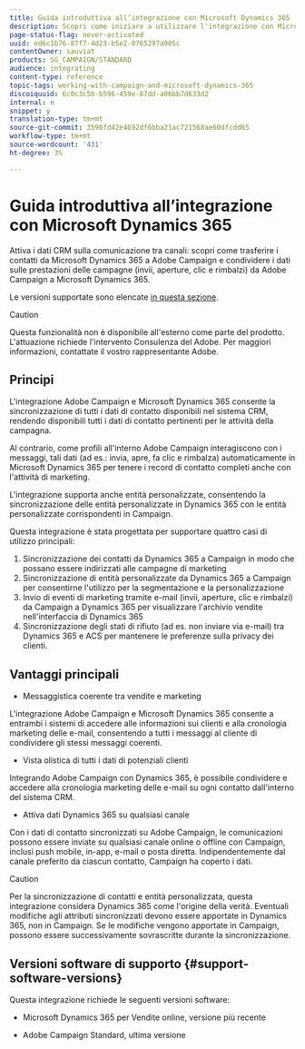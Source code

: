 ```yaml
---
title: Guida introduttiva all’integrazione con Microsoft Dynamics 365
description: Scopri come iniziare a utilizzare l'integrazione con Microsoft Dynamics 365
page-status-flag: never-activated
uuid: ed6c1b76-87f7-4d23-b5e2-0765297a905c
contentOwner: sauviat
products: SG_CAMPAIGN/STANDARD
audience: integrating
content-type: reference
topic-tags: working-with-campaign-and-microsoft-dynamics-365
discoiquuid: 6c0c3c5b-b596-459e-87dd-a06bb7d633d2
internal: n
snippet: y
translation-type: tm+mt
source-git-commit: 3590fd42e4692df6bba21ac721568ae60dfcdd65
workflow-type: tm+mt
source-wordcount: '431'
ht-degree: 3%

---
```



# Guida introduttiva all’integrazione con Microsoft Dynamics 365

Attiva i dati CRM sulla comunicazione tra canali: scopri come trasferire i contatti da Microsoft Dynamics 365 a  Adobe Campaign e condividere i dati sulle prestazioni delle campagne (invii, aperture, clic e rimbalzi) da  Adobe Campaign a Microsoft Dynamics 365.

Le versioni supportate sono elencate [in questa sezione](#support-software-versions).

>[!CAUTION]
>
>Questa funzionalità non è disponibile all&#39;esterno come parte del prodotto. L&#39;attuazione richiede l&#39;intervento  Consulenza del Adobe. Per maggiori informazioni, contattate il vostro rappresentante  Adobe.

## Principi

L&#39;integrazione  Adobe Campaign e Microsoft Dynamics 365 consente la sincronizzazione di tutti i dati di contatto disponibili nel sistema CRM, rendendo disponibili tutti i dati di contatto pertinenti per le attività della campagna.

Al contrario, come profili all&#39;interno  Adobe Campaign interagiscono con i messaggi, tali dati (ad es.: invia, apre, fa clic e rimbalza) automaticamente in Microsoft Dynamics 365 per tenere i record di contatto completi anche con l&#39;attività di marketing.

L&#39;integrazione supporta anche entità personalizzate, consentendo la sincronizzazione delle entità [](../../integrating/using/map-campaign-custom-resources-and-dynamics-365-custom-entities.md) personalizzate in Dynamics 365 con le entità personalizzate corrispondenti in Campaign.

Questa integrazione è stata progettata per supportare quattro casi di utilizzo principali:

1. Sincronizzazione dei contatti da Dynamics 365 a Campaign in modo che possano essere indirizzati alle campagne di marketing
1. Sincronizzazione di entità personalizzate da Dynamics 365 a Campaign per consentirne l&#39;utilizzo per la segmentazione e la personalizzazione
1. Invio di eventi di marketing tramite e-mail (invii, aperture, clic e rimbalzi) da Campaign a Dynamics 365 per visualizzare l&#39;archivio vendite nell&#39;interfaccia di Dynamics 365
1. Sincronizzazione degli stati di rifiuto (ad es. non inviare via e-mail) tra Dynamics 365 e ACS per mantenere le preferenze sulla privacy dei clienti.

## Vantaggi principali

* Messaggistica coerente tra vendite e marketing

L&#39;integrazione  Adobe Campaign e Microsoft Dynamics 365 consente a entrambi i sistemi di accedere alle informazioni sui clienti e alla cronologia marketing delle e-mail, consentendo a tutti i messaggi al cliente di condividere gli stessi messaggi coerenti.

* Vista olistica di tutti i dati di potenziali clienti

Integrando  Adobe Campaign con Dynamics 365, è possibile condividere e accedere alla cronologia marketing delle e-mail su ogni contatto dall&#39;interno del sistema CRM.

* Attiva dati Dynamics 365 su qualsiasi canale

Con i dati di contatto sincronizzati su  Adobe Campaign, le comunicazioni possono essere inviate su qualsiasi canale online o offline con Campaign, inclusi push mobile, in-app, e-mail o posta diretta. Indipendentemente dal canale preferito da ciascun contatto, Campaign ha coperto i dati.

>[!CAUTION]
>
>Per la sincronizzazione di contatti e entità personalizzata, questa integrazione considera Dynamics 365 come l&#39;origine della verità.  Eventuali modifiche agli attributi sincronizzati devono essere apportate in Dynamics 365, non in Campaign.  Se le modifiche vengono apportate in Campaign, possono essere successivamente sovrascritte durante la sincronizzazione.

## Versioni software di supporto {#support-software-versions}

Questa integrazione richiede le seguenti versioni software:

* Microsoft Dynamics 365 per Vendite online, versione più recente

*  Adobe Campaign Standard, ultima versione
